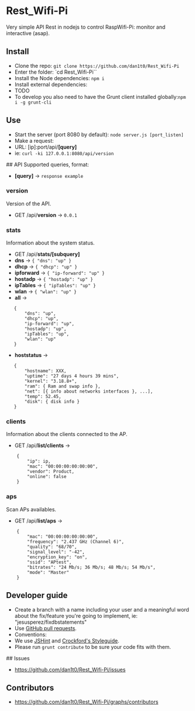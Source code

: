 # Rest_Wifi-Pi
Very simple API Rest in nodejs to control RaspWifi-Pi: monitor and interactive (asap).

## Install
- Clone the repo: `git clone https://github.com/dan1t0/Rest_Wifi-Pi`
- Enter the folder: `cd Rest_Wifi-Pi``
- Install the Node dependencies: `npm i`
- Install external dependencies:
 - TODO
- To develop you also need to have the Grunt client installed globally:`npm i -g grunt-cli`

## Use
- Start the server (port 8080 by default): `node server.js [port_listen]`
- Make a request:
 - URL: [ip]:port/api/**[query]**
 - ie: `curl -ki 127.0.0.1:8080/api/version`


## API
Supported queries, format:
- **[query]** -> `response example`

### version
Version of the API.
- GET /api/**version** -> `0.0.1`

### stats
Information about the system status.
- GET /api/**stats/[subquery]**
 - **dns** -> `{ "dns": "up" }`
 - **dhcp** -> `{ "dhcp": "up" }`
 - **ipforward** -> `{ "ip-forward": "up" }`
 - **hostadp** -> `{ "hostadp": "up" }`
 - **ipTables** -> `{ "ipTables": "up" }`
 - **wlan** -> `{ "wlan": "up" }`
 - **all** ->
 ```
    {
        "dns": "up",
        "dhcp": "up",
        "ip-forward": "up",
        "hostadp": "up",
        "ipTables": "up",
        "wlan": "up"
    }
```
 - **hoststatus**  ->
 ```
    {
        "hostname": XXX,
        "uptime": "27 days 4 hours 39 mins",
        "kernel": "3.18.8+",
        "ram": { Ram and swap info },
        "net": [{ info about networks interfaces }, ...],
        "temp": 52.45,
        "disk": { disk info }
    }
```

### clients
Information about the clients connected to the AP.
- GET /api/**list/clients** ->
```
    {
        "ip": ip,
        "mac": "00:00:00:00:00:00",
        "vendor": Product,
        "online": false
    }
```

### aps
Scan APs availables.
- GET /api/**list/aps** ->
```
    {
        "mac": "00:00:00:00:00:00",
        "frequency": "2.437 GHz (Channel 6)",
        "quality": "68/70",
        "signal_level": "-42",
        "encryption_key": "on",
        "ssid": "APtest",
        "bitrates": "24 Mb/s; 36 Mb/s; 48 Mb/s; 54 Mb/s",
        "mode": "Master"
    }
```

## Developer guide
- Create a branch with a name including your user and a meaningful word about the fix/feature you're going to implement, ie: "jesusperez/fixdbstatements"
- Use [GitHub pull requests](https://help.github.com/articles/using-pull-requests).
- Conventions:
 - We use [JSHint](http://jshint.com/) and [Crockford's Styleguide](http://javascript.crockford.com/code.html).
 - Please run `grunt contribute` to be sure your code fits with them.

## Issues
- https://github.com/dan1t0/Rest_Wifi-Pi/issues

## Contributors
- https://github.com/dan1t0/Rest_Wifi-Pi/graphs/contributors